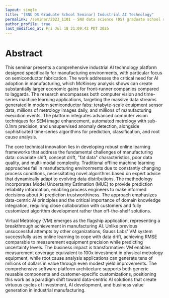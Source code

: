 ```yaml
---
layout: single
title: "[SNU DS Graduate School Seminar] Industrial AI Technology"
permalink: /seminar/2023_1101 - SNU data science (DS) graduate school seminar - virtual/abstract
author_profile: true
last_modified_at: Fri Jul 18 21:09:42 PDT 2025
---
```


# Abstract

This seminar presents a comprehensive industrial AI technology platform designed specifically for manufacturing environments, with particular focus on semiconductor fabrication. The work addresses the critical need for AI adoption in manufacturing, which McKinsey analysis shows can create substantially larger economic gains for front-runner companies compared to laggards. The research encompasses both computer vision and time-series machine learning applications, targeting the massive data streams generated in modern semiconductor fabs: terabyte-scale equipment sensor data, millions of metrology images daily, and millions of manufacturing execution events. The platform integrates advanced computer vision techniques for SEM image enhancement, automated metrology with sub-0.1nm precision, and unsupervised anomaly detection, alongside sophisticated time-series algorithms for prediction, classification, and root cause analysis.

The core technical innovation lies in developing robust online learning frameworks that address the fundamental challenges of manufacturing data: covariate shift, concept drift, "fat data" characteristics, poor data quality, and multi-modal complexity. Traditional offline machine learning approaches fail in manufacturing environments due to constantly changing process conditions, necessitating novel algorithms based on expert advice that dynamically adapt to evolving data distributions. The methodology incorporates Model Uncertainty Estimation (MUE) to provide prediction reliability information, enabling process engineers to make informed decisions about AI prediction trustworthiness. The approach emphasizes data-centric AI principles and the critical importance of domain knowledge integration, requiring close collaboration with customers and fully customized algorithm development rather than off-the-shelf solutions.

Virtual Metrology (VM) emerges as the flagship application, representing a breakthrough achievement in manufacturing AI. Unlike previous unsuccessful attempts by other organizations, Gauss Labs' VM system successfully uses online learning to cope with data drift, achieving RMSE comparable to measurement equipment precision while predicting uncertainty levels. The business impact is transformative: VM enables measurement coverage equivalent to 100x investment in physical metrology equipment, while root cause analysis applications can generate tens of millions of dollars in value through even modest yield improvements. The comprehensive software platform architecture supports both generic reusable components and customer-specific customizations, positioning this work as a paradigm shift toward data-centric AI solutions that create virtuous cycles of investment, AI development, and business value generation in industrial manufacturing.
